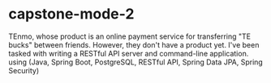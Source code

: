 # capstone-mode-2
TEnmo, whose product is an online payment service for transferring "TE bucks" between friends. However, they don't have a product yet. I've been tasked with writing a RESTful API server and command-line application. using (Java, Spring Boot, PostgreSQL, RESTful API, Spring Data JPA, Spring Security)
